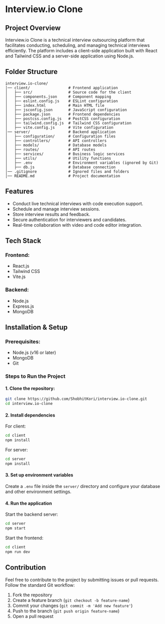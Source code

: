 # Interview.io Clone

## Project Overview  
Interview.io Clone is a technical interview outsourcing platform that facilitates conducting, scheduling, and managing technical interviews efficiently. The platform includes a client-side application built with React and Tailwind CSS and a server-side application using Node.js.<br>

## Folder Structure  
```
interview.io-clone/
│── client/                 # Frontend application
│   ├── src/                # Source code for the client
│   ├── components.json     # Component mapping
│   ├── eslint.config.js    # ESLint configuration
│   ├── index.html          # Main HTML file
│   ├── jsconfig.json       # JavaScript configuration
│   ├── package.json        # Frontend dependencies
│   ├── postcss.config.js   # PostCSS configuration
│   ├── tailwind.config.js  # Tailwind CSS configuration
│   ├── vite.config.js      # Vite configuration
│── server/                 # Backend application
│   ├── configuration/      # Configuration files
│   ├── controllers/        # API controllers
│   ├── models/             # Database models
│   ├── routes/             # API routes
│   ├── services/           # Business logic services
│   ├── utils/              # Utility functions
│   ├── .env                # Environment variables (ignored by Git)
│   ├── db.js               # Database connection
│── .gitignore              # Ignored files and folders
│── README.md               # Project documentation
```

## Features  
- Conduct live technical interviews with code execution support.<br>
- Schedule and manage interview sessions.<br>
- Store interview results and feedback.<br>
- Secure authentication for interviewers and candidates.<br>
- Real-time collaboration with video and code editor integration.<br>

## Tech Stack  
### Frontend:  
- React.js<br>
- Tailwind CSS<br>
- Vite.js<br>

### Backend:  
- Node.js<br>
- Express.js<br>
- MongoDB<br>

## Installation & Setup  
### Prerequisites:  
- Node.js (v16 or later)<br>
- MongoDB<br>
- Git<br>

### Steps to Run the Project  
#### 1. Clone the repository:  
```sh
git clone https://github.com/ShobhitKori/interview.io-clone.git
cd interview.io-clone
```

#### 2. Install dependencies  
For client:  
```sh
cd client
npm install
```
For server:  
```sh
cd server
npm install
```

#### 3. Set up environment variables  
Create a `.env` file inside the `server/` directory and configure your database and other environment settings.<br>

#### 4. Run the application  
Start the backend server:  
```sh
cd server
npm start
```
Start the frontend:  
```sh
cd client
npm run dev
```

## Contribution  
Feel free to contribute to the project by submitting issues or pull requests. Follow the standard Git workflow:<br>
1. Fork the repository<br>
2. Create a feature branch (`git checkout -b feature-name`)<br>
3. Commit your changes (`git commit -m 'Add new feature'`)<br>
4. Push to the branch (`git push origin feature-name`)<br>
5. Open a pull request<br>
